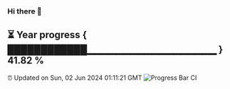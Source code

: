 ### Hi there 👋
⏳ Year progress { ████████████▁▁▁▁▁▁▁▁▁▁▁▁▁▁▁▁▁▁ } 41.82 %
---
⏰ Updated on Sun, 02 Jun 2024 01:11:21 GMT
![Progress Bar CI](https://github.com/liununu/liununu/workflows/Progress%20Bar%20CI/badge.svg)
